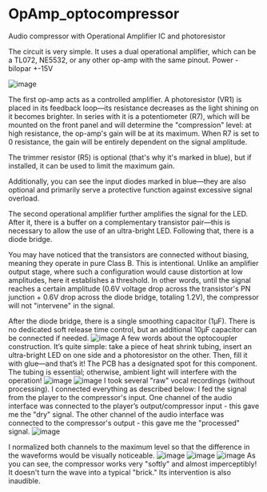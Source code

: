 # OpAmp_optocompressor
Audio compressor with Operational Amplifier IC and photoresistor

The circuit is very simple. It uses a dual operational amplifier, which can be a TL072, NE5532, or any other op-amp with the same pinout. Power - bilopar +-15V

![image](https://github.com/user-attachments/assets/504e1d99-08ec-4e02-beb3-4a3514f0e6d9)

The first op-amp acts as a controlled amplifier. A photoresistor (VR1) is placed in its feedback loop—its resistance decreases as the light shining on it becomes brighter. In series with it is a potentiometer (R7), which will be mounted on the front panel and will determine the "compression" level: at high resistance, the op-amp's gain will be at its maximum. When R7 is set to 0 resistance, the gain will be entirely dependent on the signal amplitude.

The trimmer resistor (R5) is optional (that's why it's marked in blue), but if installed, it can be used to limit the maximum gain.

Additionally, you can see the input diodes marked in blue—they are also optional and primarily serve a protective function against excessive signal overload.

The second operational amplifier further amplifies the signal for the LED. After it, there is a buffer on a complementary transistor pair—this is necessary to allow the use of an ultra-bright LED. Following that, there is a diode bridge.

You may have noticed that the transistors are connected without biasing, meaning they operate in pure Class B. This is intentional. Unlike an amplifier output stage, where such a configuration would cause distortion at low amplitudes, here it establishes a threshold. In other words, until the signal reaches a certain amplitude (0.6V voltage drop across the transistor's PN junction + 0.6V drop across the diode bridge, totaling 1.2V), the compressor will not "intervene" in the signal.

After the diode bridge, there is a single smoothing capacitor (1µF). There is no dedicated soft release time control, but an additional 10µF capacitor can be connected if needed.
![image](https://github.com/user-attachments/assets/890d570a-bd08-4734-942d-f56192242962)
A few words about the optocoupler construction. It’s quite simple: take a piece of heat shrink tubing, insert an ultra-bright LED on one side and a photoresistor on the other. Then, fill it with glue—and that’s it!
The PCB has a designated spot for this component.
The tubing is essential; otherwise, ambient light will interfere with the operation!
![image](https://github.com/user-attachments/assets/49e0d0d8-7e94-4b83-ae53-a2331b69f551)
![image](https://github.com/user-attachments/assets/c9818300-e2a0-489b-906c-37117eebcfef)
I took several "raw" vocal recordings (without processing). I connected everything as described below: I fed the signal from the player to the compressor's input.
One channel of the audio interface was connected to the player’s output/compressor input - this gave me the "dry" signal.
The other channel of the audio interface was connected to the compressor's output - this gave me the "processed" signal.
![image](https://github.com/user-attachments/assets/77722582-5162-45a1-8890-175e4045ec32)

I normalized both channels to the maximum level so that the difference in the waveforms would be visually noticeable.
![image](https://github.com/user-attachments/assets/2b24e45e-2dd8-4f65-b0c9-8ccdd0171b2d)
![image](https://github.com/user-attachments/assets/774e0523-6557-40fa-b6d1-f7a2323053b2)
![image](https://github.com/user-attachments/assets/4ce704db-4d1e-4fcf-9ba3-2619ef12ecb4)
As you can see, the compressor works very "softly" and almost imperceptibly! It doesn't turn the wave into a typical "brick." Its intervention is also inaudible.
